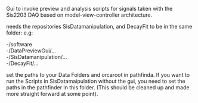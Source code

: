 
Gui to invoke preview and analysis scripts for signals taken with the Sis2203 DAQ based on model-view-controller architecture.


needs the repositories SisDatamanipulation, and DecayFit to be in the same folder:
e.g:

-/software     
    -/DataPreviewGui/...		
    -/SisDatamanipulation/...	
    -/DecayFit/...			

set the paths to your Data Folders and orcaroot in pathfinda. If you want to run the Scripts in SisDatamaipulation without the gui, you need to set the paths in the pathfinder in this folder. (This should be cleaned up and made more straight forward at some point).


